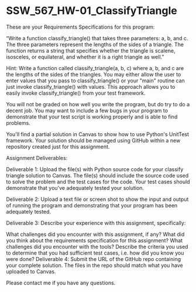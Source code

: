 # SSW_567_HW-01_ClassifyTriangle

These are your Requirements Specifications for this program:

“Write a function classify_triangle() that takes three  parameters: a, b, and c. The three parameters represent the lengths of the sides of a triangle. The function returns a string that specifies whether the triangle is scalene, isosceles, or equilateral, and whether it is a right triangle as well.”

Hint:  Write a function called classify_triangle(a, b, c) where a, b, and c are the lengths of the sides of the triangles.   You may either allow the user to enter values that you pass to classify_triangle() or your "main" routine can just invoke classify_triangle() with values.   This approach allows you to easily invoke classify_triangle() from your test framework.

You will not be graded on how well you write the program, but do try to do a decent job.  You may want to include a few bugs in your program to demonstrate that your test script is working properly and is able to find problems.

You'll find a partial solution in Canvas to show how to use Python's UnitTest framework.   Your solution should be managed using GitHub within a new repository created just for this assignment.

Assignment Deliverables:

Deliverable 1: Upload the file(s) with Python source code for your classify triangle solution to Canvas.  The file(s) should include the source code used to solve the problem and the test cases for the code.  Your test cases should demonstrate that you've adequately tested your solution. 

Deliverable 2: Upload a text file or screen shot to show the input and output of running the program and demonstrating that your program has been adequately tested.

Deliverable 3: Describe your experience with this assignment, specifically:

What challenges did you encounter with this assignment, if any? 
What did you think about the requirements specification for this assignment?
What challenges did you encounter with the tools?
Describe the criteria you used to determine that you had sufficient test cases, i.e. how did you know you were done?
Deliverable 4: Submit the URL of the GitHub repo containing your complete solution.   The files in the repo should match what you have uploaded to Canvas.

Please contact me if you have any questions.
